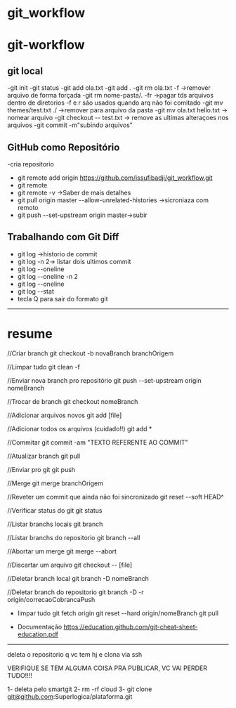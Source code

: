 # git_workflow
# git-workflow
## git local
-git init
-git status
-git add ola.txt
-git add .
-git rm ola.txt -f ->remover arquivo de forma forçada
-git rm nome-pasta/. -fr ->pagar tds arquivos dentro de diretorios
-f e r são usados quando arq não foi comitado
-git mv themes/test.txt ./ ->remover para arquivo da pasta
-git mv ola.txt hello.txt -> nomear arquivo
-git checkout -- test.txt -> remove as ultimas alteraçoes nos arquivos
-git commit -m"subindo arquivos"
## GitHub como Repositório
-cria repositorio 
- git remote add origin https://github.com/issufibadji/git_workflow.git
- git remote
- git remote -v ->Saber de mais detalhes
- git pull origin master  --allow-unrelated-histories ->sicroniaza com remoto
- git push --set-upstream origin master->subir
##  Trabalhando com Git Diff
- git log ->historio de commit
- git log -n 2-> listar dois ultimos commit
- git log --oneline
- git log --oneline -n 2
- git log --oneline
- git log --stat
- tecla Q para sair do formato git


----------------------------------------------------------------------
# resume
//Criar branch
git checkout -b novaBranch branchOrigem

//Limpar tudo
git clean -f

//Enviar nova branch pro repositório
git push --set-upstream origin nomeBranch

//Trocar de branch
git checkout nomeBranch

//Adicionar arquivos novos
git add [file]

//Adicionar todos os arquivos (cuidado!!)
git add *

//Commitar
git commit -am "TEXTO REFERENTE AO COMMIT"

//Atualizar branch
git pull

//Enviar pro git
git push

//Merge
git merge branchOrigem

//Reveter um commit que ainda não foi sincronizado
git reset --soft HEAD^

//Verificar status do git
git status

//Listar branchs locais
git branch

//Listar branchs do repositorio
git branch --all

//Abortar um merge
git merge --abort

//Discartar um arquivo
git checkout -- [file]

//Deletar branch local
git branch -D nomeBranch

//Deletar branch do repositorio
git branch -D -r origin/correcaoCobrancaPush

* limpar tudo
  git fetch origin
  git reset --hard origin/nomeBranch
  git pull



* Documentação
  https://education.github.com/git-cheat-sheet-education.pdf



---------------

deleta o repositorio q vc tem hj e clona via ssh

VERIFIQUE SE TEM ALGUMA COISA PRA PUBLICAR, VC VAI PERDER TUDO!!!!

1- deleta pelo smartgit
2- rm -rf cloud
3- git clone git@github.com:Superlogica/plataforma.git



